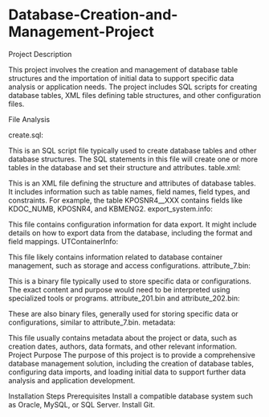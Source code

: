 # Database-Creation-and-Management-Project
Project Description

This project involves the creation and management of database table structures and the importation of initial data to support specific data analysis or application needs. The project includes SQL scripts for creating database tables, XML files defining table structures, and other configuration files.

File Analysis

create.sql:

This is an SQL script file typically used to create database tables and other database structures. The SQL statements in this file will create one or more tables in the database and set their structure and attributes.
table.xml:

This is an XML file defining the structure and attributes of database tables. It includes information such as table names, field names, field types, and constraints. For example, the table KPOSNR4__XXX contains fields like KDOC_NUMB, KPOSNR4, and KBMENG2.
export_system.info:

This file contains configuration information for data export. It might include details on how to export data from the database, including the format and field mappings.
UTContainerInfo:

This file likely contains information related to database container management, such as storage and access configurations.
attribute_7.bin:

This is a binary file typically used to store specific data or configurations. The exact content and purpose would need to be interpreted using specialized tools or programs.
attribute_201.bin and attribute_202.bin:

These are also binary files, generally used for storing specific data or configurations, similar to attribute_7.bin.
metadata:

This file usually contains metadata about the project or data, such as creation dates, authors, data formats, and other relevant information.
Project Purpose
The purpose of this project is to provide a comprehensive database management solution, including the creation of database tables, configuring data imports, and loading initial data to support further data analysis and application development.

Installation Steps
Prerequisites
Install a compatible database system such as Oracle, MySQL, or SQL Server.
Install Git.
